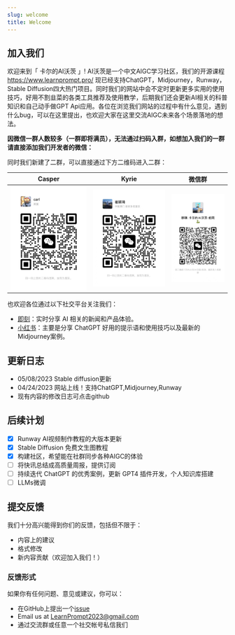 ```yaml
---
slug: welcome
title: Welcome
---
```

## 加入我们

欢迎来到「 卡尔的AI沃茨 」!
AI沃茨是一个中文AIGC学习社区，我们的开源课程 https://www.learnprompt.pro/ 现已经支持ChatGPT，Midjourney，Runway，Stable Diffusion四大热门项目。同时我们的网站中会不定时更新更多实用的使用技巧，好用不割韭菜的各类工具推荐及使用教学，后期我们还会更新AI相关的科普知识和自己动手做GPT Api应用。各位在浏览我们网站的过程中有什么意见，遇到什么bug，可以在这里提出，也欢迎大家在这里交流AIGC未来各个场景落地的想法。


**因微信一群人数较多（一群即将满员），无法通过扫码入群，如想加入我们的一群请直接添加我们开发者的微信：**

同时我们新建了二群，可以直接通过下方二维码进入二群：


|Casper|Kyrie | 微信群 |
|--|--|--|
|![Casper](../../static/img/Carl.jpg) |![Kyrie](../../static/img/Kyrie.jpg) |![Group](../../static/img/group3.jpg) |

也欢迎各位通过以下社交平台关注我们：
* [即刻](https://okjk.co/vVERU6)：实时分享 AI 相关的新闻和产品体验。
* [小红书](https://www.xiaohongshu.com/user/profile/5b003bce11be10430bf33433?xhsshare=CopyLink&appuid=5b003bce11be10430bf33433&apptime=1682993929)：主要是分享 ChatGPT 好用的提示语和使用技巧以及最新的Midjourney案例。
  
## 更新日志 

- 05/08/2023 Stable diffusion更新
- 04/24/2023 网站上线！支持ChatGPT,Midjourney,Runway
- 现有内容的修改日志可点击github

## 后续计划

- [X] Runway AI视频制作教程的大版本更新
- [X] Stable Diffusion 免费文生图教程
- [X] 构建社区，希望能在社群同步各种AIGC的体验
- [ ] 将快讯总结成高质量周报，提供订阅
- [ ] 持续迭代 ChatGPT 的优秀案例，更新 GPT4 插件开发，个人知识库搭建
- [ ] LLMs微调

## 提交反馈

我们十分高兴能得到你们的反馈，包括但不限于：

- 内容上的建议
- 格式修改
- 新内容贡献（欢迎加入我们！）

### 反馈形式 

如果你有任何问题、意见或建议，你可以：
  - 在GitHub上提出一个[issue](https://github.com/LearnPrompt/LearnPrompt/issues)
  - Email us at [LearnPrompt2023@gmail.com](mailto:LearnPrompt2023@gmail.com)
  - 通过交流群或任意一个社交帐号私信我们
